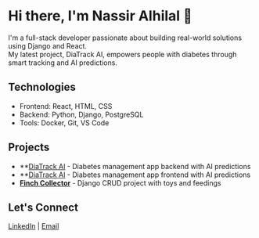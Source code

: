 # Hi there, I'm Nassir Alhilal 👋

I'm a full-stack developer passionate about building real-world solutions using Django and React.  
My latest project, DiaTrack AI, empowers people with diabetes through smart tracking and AI predictions.

## Technologies
- Frontend: React, HTML, CSS
- Backend: Python, Django, PostgreSQL
- Tools: Docker, Git, VS Code

## Projects
- **[DiaTrack AI](https://github.com/Alhilal2001/diabetes-management-backend) - Diabetes management app backend with AI predictions
- **[DiaTrack AI](https://github.com/Alhilal2001/diabetes-management-frontend) - Diabetes management app frontend with AI predictions
- **[Finch Collector](https://github.com/Alhilal2001/Finch-Collector)** - Django CRUD project with toys and feedings

## Let's Connect
[LinkedIn](https://www.linkedin.com/in/nassir-alhilal-34136a213/) | [Email](https://mail.google.com/mail/u/0/#inbox)
